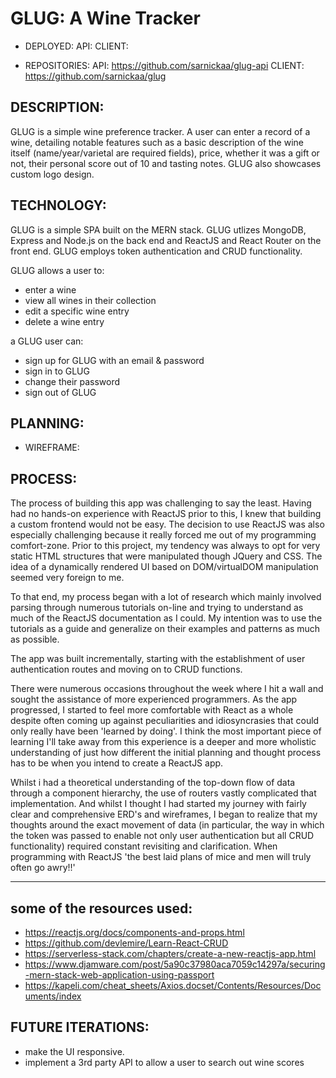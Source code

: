 
GLUG: A Wine Tracker
====================

* DEPLOYED:
API:
CLIENT:

* REPOSITORIES:
API: https://github.com/sarnickaa/glug-api
CLIENT: https://github.com/sarnickaa/glug

## DESCRIPTION:
<glug screenshot>
GLUG is a simple wine preference tracker. A user can enter a record of a wine, detailing notable features such as a basic description of the wine itself (name/year/varietal are required fields), price, whether it was a gift or not, their personal score out of 10 and tasting notes. GLUG also showcases custom logo design.

## TECHNOLOGY:
GLUG is a simple SPA built on the MERN stack. GLUG utlizes MongoDB, Express and Node.js on the back end and ReactJS and React Router on the front end. GLUG employs token authentication and CRUD functionality.

GLUG allows a user to:
* enter a wine
* view all wines in their collection
* edit a specific wine entry
* delete a wine entry

a GLUG user can:
* sign up for GLUG with an email & password
* sign in to GLUG
* change their password
* sign out of GLUG

## PLANNING:

* WIREFRAME:

## PROCESS:
The process of building this app was challenging to say the least. Having had no hands-on experience with ReactJS prior to this, I knew that building a custom frontend would not be easy. The decision to use ReactJS was also especially challenging because it really forced me out of my programming comfort-zone. Prior to this project, my tendency was always to opt for very static HTML structures that were manipulated though JQuery and CSS. The idea of a dynamically rendered UI based on DOM/virtualDOM manipulation seemed very foreign to me.

To that end, my process began with a lot of research which mainly involved parsing through numerous tutorials on-line and trying to understand as much of the ReactJS documentation as I could. My intention was to use the tutorials as a guide and generalize on their examples and patterns as much as possible.

The app was built incrementally, starting with the establishment of user authentication routes and  moving on to CRUD functions.

There were numerous occasions throughout the week where I hit a wall and sought the assistance of more experienced programmers. As the app progressed, I started to feel more comfortable with React as a whole despite often coming up against peculiarities and idiosyncrasies that could only really have been 'learned by doing'. I think the most important piece of learning I'll take away from this experience is a deeper and more wholistic understanding of just how different the initial planning and thought process has to be when you intend to create a ReactJS app.

Whilst i had a theoretical understanding of the top-down flow of data through a component hierarchy, the use of routers vastly complicated that implementation. And whilst I thought I had started my journey with fairly clear and comprehensive ERD's and wireframes, I began to realize that my thoughts around the exact movement of data (in particular, the way in which the token was passed to enable not only user authentication but all CRUD functionality) required constant revisiting and clarification. When programming with ReactJS 'the best laid plans of mice and men will truly often go awry!!'

---

## some of the resources used:
* https://reactjs.org/docs/components-and-props.html
* https://github.com/devlemire/Learn-React-CRUD
* https://serverless-stack.com/chapters/create-a-new-reactjs-app.html
* https://www.djamware.com/post/5a90c37980aca7059c14297a/securing-mern-stack-web-application-using-passport
* https://kapeli.com/cheat_sheets/Axios.docset/Contents/Resources/Documents/index

## FUTURE ITERATIONS:
* make the UI responsive.
* implement a 3rd party API to allow a user to search out wine scores
